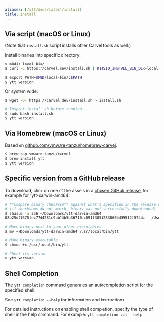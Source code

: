 ```yaml
---
aliases: [/ytt/docs/latest/install]
title: Install
---
```


## Via script (macOS or Linux)

(Note that `install.sh` script installs other Carvel tools as well.)

Install binaries into specific directory:

```bash
$ mkdir local-bin/
$ curl -L https://carvel.dev/install.sh | K14SIO_INSTALL_BIN_DIR=local-bin bash

$ export PATH=$PWD/local-bin/:$PATH
$ ytt version
```

Or system wide:

```bash
$ wget -O- https://carvel.dev/install.sh > install.sh

# Inspect install.sh before running...
$ sudo bash install.sh
$ ytt version
```

## Via Homebrew (macOS or Linux)

Based on [github.com/vmware-tanzu/homebrew-carvel](https://github.com/vmware-tanzu/homebrew-carvel).

```bash
$ brew tap vmware-tanzu/carvel
$ brew install ytt
$ ytt version
```

## Specific version from a GitHub release

To download, click on one of the assets in a [chosen GitHub release](https://github.com/vmware-tanzu/carvel-ytt/releases), for example for 'ytt-darwin-amd64'.

```bash
# **Compare binary checksum** against what's specified in the release notes
# (if checksums do not match, binary was not successfully downloaded)
$ shasum -a 256 ~/Downloads/ytt-darwin-amd64
08b25d21675fdc77d4281c9bb74b5b36710cc091f30552830604459512f5744c   /Users/pivotal/Downloads/ytt-darwin-amd64

# Move binary next to your other executables
$ mv ~/Downloads/ytt-darwin-amd64 /usr/local/bin/ytt

# Make binary executable
$ chmod +x /usr/local/bin/ytt

# Check its version
$ ytt version
```
## Shell Completion 

The `ytt completion` command generates an autocompletion script for the specified shell.

See `ytt completion --help` for information and instructions.

For detailed instructions on enabling shell completion, specify the type of shell in the help command. For example:
`ytt completion zsh --help`.
